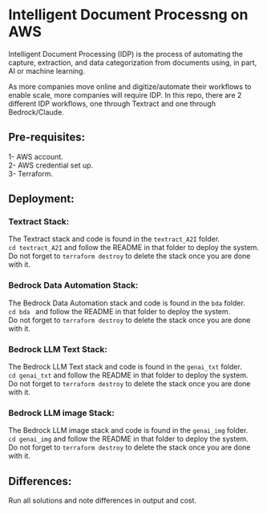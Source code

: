 # Intelligent Document Processng on AWS

Intelligent Document Processing (IDP) is the process of automating the capture, extraction, and data categorization from documents using, in part, AI or machine learning.

As more companies move online and digitize/automate their workflows to enable scale, more companies will require IDP. In this repo, there are 2 different IDP workflows, one through Textract and one through Bedrock/Claude.

## Pre-requisites:
1- AWS account.   
2- AWS credential set up.   
3- Terraform. 

## Deployment:

### Textract Stack:

The Textract stack and code is found in the `textract_A2I` folder.  
`cd textract_A2I` and follow the README in that folder to deploy the system.  
Do not forget to `terraform destroy` to delete the stack once you are done with it.


### Bedrock Data Automation Stack:

The Bedrock Data Automation stack and code is found in the `bda` folder.  
`cd bda ` and follow the README in that folder to deploy the system.  
Do not forget to `terraform destroy` to delete the stack once you are done with it.

### Bedrock LLM Text Stack:

The Bedrock LLM Text stack and code is found in the `genai_txt` folder.  
`cd genai_txt` and follow the README in that folder to deploy the system.  
Do not forget to `terraform destroy` to delete the stack once you are done with it.


### Bedrock LLM image Stack:

The Bedrock LLM image stack and code is found in the `genai_img` folder.  
`cd genai_img` and follow the README in that folder to deploy the system.  
Do not forget to `terraform destroy` to delete the stack once you are done with it.



## Differences:

Run all solutions and note differences in output and cost.


